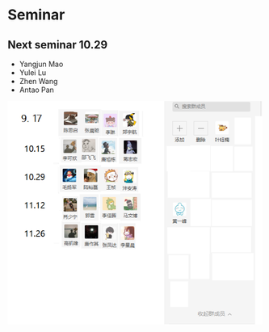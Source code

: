 # Seminar

## Next seminar  10.29

- Yangjun Mao
- Yulei Lu
- Zhen Wang
- Antao Pan

![pic](pic/论文交流会20210914.png)
